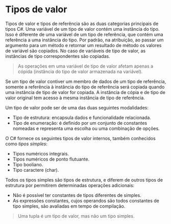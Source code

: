 # Tipos de valor

Tipos de valor e tipos de referência são as duas categorias principais de tipos C#. Uma variável de um tipo de valor contém uma instância do tipo. Isso é diferente de uma variável de um tipo de referência, que contém uma referência a uma instância do tipo. Por padrão, na atribuição, ao passar um argumento para um método e retornar um resultado de método os valores de variável são copiados. No caso de variáveis de tipo de valor, as instâncias de tipo correspondentes são copiadas.

> As operações em uma variável de tipo de valor afetam apenas a cópida (instância do tipo de valor armazenada na variável).

Se um tipo de valor contiver um membro de dados de um tipo de referência, somente a referência à instância do tipo de referência será copiada quando uma instância de tipo de valor for copiada. A instância de cópia e de tipo de valor original tem acesso à mesma instância de tipo de referência.

Um tipo de valor pode ser de uma das duas seguintes modalidades:

- Tipo de estrutura: encapsula dados e funcionalidade relacionada.
- Tipo de enumeração: é definido por um conjunto de constantes nomeadas e representa uma escolha ou uma combinação de opções.

O C# fornece os seguintes tipos de valor internos, também conhecidos como *tipos simples*:

- Tipos numéricos integrais.
- Tipos numéricos de ponto flutuante.
- Tipo booliano.
- Tipo caractere (char).

Todos os tipos simples são tipos de estrutura, e diferem de outros tipos de estrutura por permitirem determinadas operações adicionais:

- Não é possível ter constantes de tipos diferentes de simples.
- As expressões constantes, cujos operandos são todos constantes de tipo simples, são avaliadas em tempo de compilação.

> Uma tupla é um tipo de valor, mas não um tipo simples.
